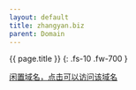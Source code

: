 ```yaml
---
layout: default
title: zhangyan.biz
parent: Domain
---
```


{{ page.title }}
{: .fs-10 .fw-700 }

[闲置域名，点击可以访问该域名](http://{{page.title}})